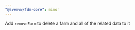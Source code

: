 ```yaml
---
"@svenvw/fdm-core": minor
---
```


Add `removeFarm` to delete a farm and all of the related data to it
